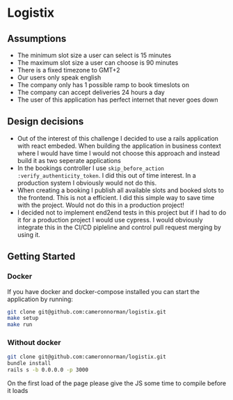 # Logistix

## Assumptions
- The minimum slot size a user can select is 15 minutes
- The maximum slot size a user can choose is 90 minutes
- There is a fixed timezone to GMT+2
- Our users only speak english
- The company only has 1 possible ramp to book timeslots on
- The company can accept deliveries 24 hours a day
- The user of this application has perfect internet that never goes down

## Design decisions
- Out of the interest of this challenge I decided to use a rails application with react embeded. When building the application in business context where I would have time I would not choose this approach and instead build it as two seperate applications
- In the bookings controller I use `skip_before_action :verify_authenticity_token`. I did this out of time interest. In a production system I obviously would not do this.
- When creating a booking I publish all available slots and booked slots to the frontend. This is not a efficient. I did this simple way to save time with the project. Would not do this in a production project!
- I decided not to implement end2end tests in this project but if I had to do it for a production project I would use cypress. I would obviously integrate this in the CI/CD pipleline and control pull request merging by using it.
## Getting Started

### Docker
If you have docker and docker-compose installed you can start the application by running:
```bash
git clone git@github.com:cameronnorman/logistix.git
make setup
make run
```

### Without docker
```bash
git clone git@github.com:cameronnorman/logistix.git
bundle install
rails s -b 0.0.0.0 -p 3000
```

On the first load of the page please give the JS some time to compile before it loads
